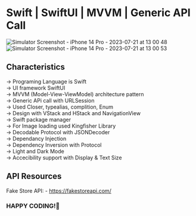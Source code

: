 # Swift | SwiftUI | MVVM | Generic API Call

![Simulator Screenshot - iPhone 14 Pro - 2023-07-21 at 13 00 48](https://github.com/noscsu42/SwiftUI-MVVM-Product-List-API/assets/136747232/aced77e3-ae57-42c9-8d4d-cda95628e82b)![Simulator Screenshot - iPhone 14 Pro - 2023-07-21 at 13 00 53](https://github.com/noscsu42/SwiftUI-MVVM-Product-List-API/assets/136747232/a2d8e9f3-fec9-4911-8fc8-9f1247874573)


## Characteristics

-> Programing Language is Swift<br />
-> UI framework SwiftUI<br />
-> MVVM (Model-View-ViewModel) architecture pattern<br />
-> Generic APi call with URLSession<br />
-> Used Closer, typealias, complition, Enum<br />
-> Design with VStack and HStack and NavigationView<br />
-> Swift package manager<br />
-> For Image loading used Kingfisher Library<br />
-> Decodable Protocol with JSONDecoder<br />
-> Dependancy Injection<br />
-> Dependency Inversion with Protocol<br />
-> Light and Dark Mode<br />
-> Accecibility support with Display & Text Size<br />

## API Resources

Fake Store API: - https://fakestoreapi.com/

### HAPPY CODING!🙂
